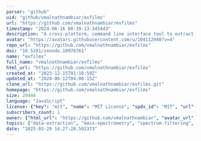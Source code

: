 ```yaml
---
parser: "github"
uid: "github/vmalnathnambiar/exfilms"
url: "https://github.com/vmalnathnambiar/exfilms"
timestamp: "2024-06-16 00:39:13.345443"
description: "A cross-platform, command line interface tool to extract mass spectrometry data from mzML formatted files, with filtering capabilities."
avatar: "https://avatars.githubusercontent.com/u/104112048?v=4"
repo_url: "https://github.com/vmalnathnambiar/exfilms"
doi: "10.5281/zenodo.10976761"
name: "exfilms"
full_name: "vmalnathnambiar/exfilms"
html_url: "https://github.com/vmalnathnambiar/exfilms"
created_at: "2023-12-15T01:16:59Z"
updated_at: "2024-06-12T04:06:15Z"
clone_url: "https://github.com/vmalnathnambiar/exfilms.git"
homepage: "https://github.com/vmalnathnambiar/exfilms"
size: 20444
language: "JavaScript"
license: {"key": "mit", "name": "MIT License", "spdx_id": "MIT", "url": "https://api.github.com/licenses/mit", "node_id": "MDc6TGljZW5zZTEz"}
subscribers_count: 1
owner: {"html_url": "https://github.com/vmalnathnambiar", "avatar_url": "https://avatars.githubusercontent.com/u/104112048?v=4", "login": "vmalnathnambiar", "type": "User"}
topics: ["data-extraction", "mass-spectrometry", "spectrum-filtering", "command-line-tool", "data-standardisation", "open-source"]
date: "2025-03-29 14:27:20.502373"
---
```

